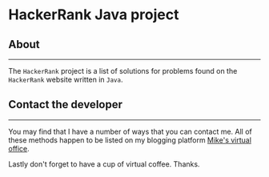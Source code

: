 # HackerRank Java project

## About

* * *

The `HackerRank` project is a list of solutions for problems found on the
`HackerRank` website written in `Java`.

## Contact the developer

* * *

You may find that I have a number of ways that you can contact
me. All of these methods happen to be listed on my blogging platform
[Mike's virtual office](https://michaelbrockus.home.blog/contact/).

Lastly don't forget to have a cup of virtual coffee. Thanks.
